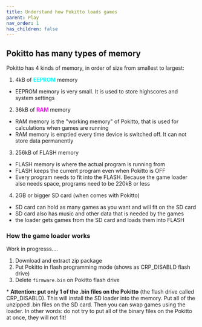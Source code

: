 ```yaml
---
title: Understand how Pokitto loads games
parent: Play
nav_order: 1
has_children: false
---
```


## Pokitto has many types of memory

Pokitto has 4 kinds of memory, in order of size from smallest to largest:
1. 4kB of <span style="font-weight:bold; color:cyan" >EEPROM</span> memory
  - EEPROM memory is very small. It is used to store highscores and system settings
2. 36kB of <span style="font-weight:bold; color:magenta" >RAM </span>memory
  - RAM memory is the "working memory" of Pokitto, that is used for calculations when games are running
  - RAM memory is emptied every time device is switched off. It can not store data permanently
3. 256kB of FLASH memory
  - FLASH memory is where the actual program is running from
  - FLASH keeps the current program even when Pokitto is OFF
  - Every program needs to fit into the FLASH. Because the game loader also needs space, programs need to be 220kB or less
4. 2GB or bigger SD card (when comes with Pokitto)
  - SD card can hold as many games as you want and will fit on the SD card
  - SD card also has music and other data that is needed by the games
  - the loader gets games from the SD card and loads them into FLASH

### How the game loader works

Work in progresss....


1. Download and extract zip package
2. Put Pokitto in flash programming mode (shows as CRP_DISABLD flash drive)
3. Delete `firmware.bin` on Pokitto flash drive


<p class="fs-3 text-yellow-300">
* <strong>Attention: put only 1 of the .bin files on the Pokitto</strong> (the flash drive called CRP_DISABLD). This will install the SD loader into the memory. Put all of the unzipped .bin files on the SD card. Then you can swap games using the loader. In other words: do not try to put all of the binary files on the Pokitto at once, they will not fit!
</p>
